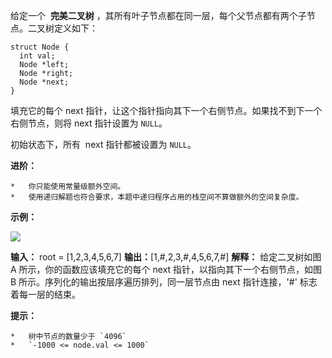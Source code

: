 给定一个  **完美二叉树** ，其所有叶子节点都在同一层，每个父节点都有两个子节点。二叉树定义如下：

```
struct Node {
  int val;
  Node *left;
  Node *right;
  Node *next;
}
```

填充它的每个 next 指针，让这个指针指向其下一个右侧节点。如果找不到下一个右侧节点，则将 next 指针设置为 `NULL`。

初始状态下，所有  next 指针都被设置为 `NULL`。

**进阶：**

    *   你只能使用常量级额外空间。
    *   使用递归解题也符合要求，本题中递归程序占用的栈空间不算做额外的空间复杂度。

**示例：**

![](https://assets.leetcode.com/uploads/2019/02/14/116_sample.png)

**输入：** root = [1,2,3,4,5,6,7]
**输出：**[1,#,2,3,#,4,5,6,7,#]
**解释：** 给定二叉树如图 A 所示，你的函数应该填充它的每个 next 指针，以指向其下一个右侧节点，如图 B 所示。序列化的输出按层序遍历排列，同一层节点由 next 指针连接，'#' 标志着每一层的结束。

**提示：**

    *   树中节点的数量少于 `4096`
    *   `-1000 <= node.val <= 1000`

